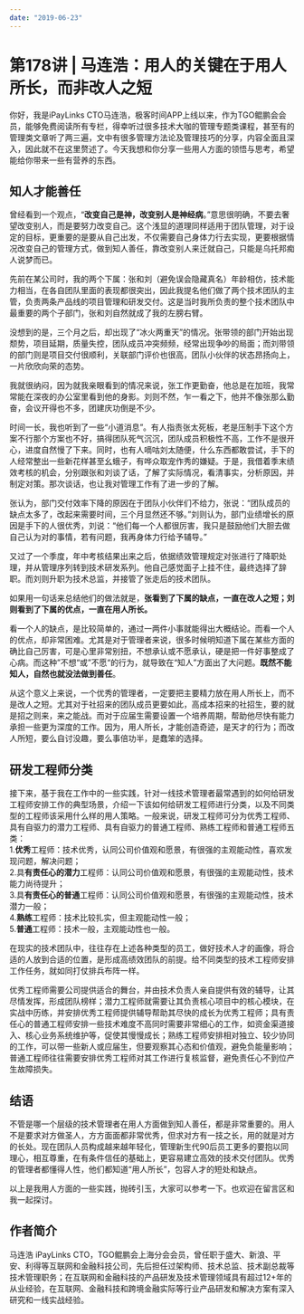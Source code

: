 ```yaml
---
date: "2019-06-23"
---  
```

      
# 第178讲 | 马连浩：用人的关键在于用人所长，而非改人之短
你好，我是iPayLinks CTO马连浩，极客时间APP上线以来，作为TGO鲲鹏会会员，能够免费阅读所有专栏，得幸听过很多技术大咖的管理专题类课程，甚至有的管理类文章听了两三遍，文中有很多管理方法论及管理技巧的分享，内容全面且深入，因此就不在这里赘述了。今天我想和你分享一些用人方面的领悟与思考，希望能给你带来一些有营养的东西。

## 知人才能善任

曾经看到一个观点，“**改变自己是神，改变别人是神经病**。”意思很明确，不要去奢望改变别人，而是要努力改变自己。这个浅显的道理同样适用于团队管理，对于设定的目标，更重要的是要从自己出发，不仅需要自己身体力行去实现，更要根据情况改变自己的管理方式，做到知人善任，靠改变别人来迁就自己，只能是乌托邦痴人说梦而已。

先前在某公司时，我的两个下属：张和刘（避免误会隐藏真名）年龄相仿，技术能力相当，在各自团队里面的表现都很突出，因此我提名他们做了两个技术团队的主管，负责两条产品线的项目管理和研发交付。这是当时我所负责的整个技术团队中最重要的两个子部门，张和刘自然就成了我的左膀右臂。

没想到的是，三个月之后，却出现了“冰火两重天”的情况。张带领的部门开始出现颓势，项目延期，质量失控，团队成员冲突频频，经常出现争吵的局面；而刘带领的部门则是项目交付很顺利，关联部门评价也很高，团队小伙伴的状态昂扬向上，一片欣欣向荣的态势。

<!-- [[[read_end]]] -->

我就很纳闷，因为就我亲眼看到的情况来说，张工作更勤奋，他总是在加班，我常常能在深夜的办公室里看到他的身影。刘则不然，乍一看之下，他并不像张那么勤奋，会议开得也不多，团建庆功倒是不少。

时间一长，我也听到了一些“小道消息”。有人指责张太死板，老是压制手下这个方案不行那个方案也不好，搞得团队死气沉沉，团队成员积极性不高，工作不是很开心，进度自然慢了下来。同时，也有人嘀咕刘太随便，什么东西都敢尝试，手下的人经常整出一些新花样甚至幺蛾子，有哗众取宠作秀的嫌疑。于是，我借着季末绩效考核的机会，分别跟张和刘谈了话，了解了实际情况，看清事实，分析原因，并制定对策。那次谈话，也让我对管理工作有了进一步的了解。

张认为，部门交付效率下降的原因在于团队小伙伴们不给力，张说：“团队成员的缺点太多了，改起来需要时间，三个月显然还不够。”刘则认为，部门业绩增长的原因是手下的人很优秀，刘说：“他们每一个人都很厉害，我只是鼓励他们大胆去做自己认为对的事情，若有问题，我再身体力行给予辅导。”

又过了一个季度，年中考核结果出来之后，依据绩效管理规定对张进行了降职处理，并从管理序列转到技术研发系列。他自己感觉面子上挂不住，最终选择了辞职。而刘则升职为技术总监，并接管了张走后的技术团队。

如果用一句话来总结他们的做法就是，**张看到了下属的缺点，一直在改人之短；刘则看到了下属的优点，一直在用人所长。**

看一个人的缺点，是比较简单的，通过一两件小事就能得出大概结论。而看一个人的优点，却非常困难。尤其是对于管理者来说，很多时候明知道下属在某些方面的确比自己厉害，可是心里非常别扭，不想承认或不愿承认，硬是把一件好事整成了心病。而这种”不想“或”不愿“的行为，就导致在“知人”方面出了大问题。**既然不能知人，自然也就没法做到善任**。

从这个意义上来说，一个优秀的管理者，一定要把主要精力放在用人所长上，而不是改人之短。尤其对于社招来的团队成员更要如此，高成本招来的社招生，要的就是招之则来，来之能战。而对于应届生需要设置一个培养周期，帮助他尽快有能力承担一些更为深度的工作。因为，用人所长，才能创造奇迹，是天才的行为；而改人所短，要么自讨没趣，要么事倍功半，是蠢笨的选择。

## 研发工程师分类

接下来，基于我在工作中的一些实践，针对一线技术管理者最常遇到的如何给研发工程师安排工作的典型场景，介绍一下该如何给研发工程师进行分类，以及不同类型的工程师该采用什么样的用人策略。一般来说，研发工程师可分为优秀工程师、具有自驱力的潜力工程师、具有自驱力的普通工程师、熟练工程师和普通工程师五类：  
1.**优秀**工程师：技术优秀，认同公司价值观和愿景，有很强的主观能动性，喜欢发现问题，解决问题；  
2.具**有责任心的潜力**工程师：认同公司价值观和愿景，有很强的主观能动性，技术能力尚待提升；  
3.具**有责任心的普通**工程师：认同公司价值观和愿景，有很强的主观能动性，技术潜力一般；  
4.**熟练**工程师：技术比较扎实，但主观能动性一般；  
5.**普通**工程师：技术一般，主观能动性也一般。

在现实的技术团队中，往往存在上述各种类型的员工，做好技术人才的画像，将合适的人放到合适的位置，是形成高绩效团队的前提。给不同类型的技术工程师安排工作任务，就如同打仗排兵布阵一样。

优秀工程师需要公司提供适合的舞台，并由技术负责人亲自提供有效的辅导，让其尽情发挥，形成团队榜样；潜力工程师就需要让其负责核心项目中的核心模块，在实战中历练，并安排优秀工程师提供辅导帮助其尽快的成长为优秀工程师；具有责任心的普通工程师安排一些技术难度不高同时需要非常细心的工作，如资金渠道接入、核心业务系统维护等，促使其慢慢成长；熟练工程师安排相对独立、较少协同的工作，可以带一些新人或应届生，但要观察其心态和价值观，避免负能量影响；普通工程师往往需要安排优秀工程师对其工作进行复核监督，避免责任心不到位产生故障损失。

## 结语

不管是哪一个层级的技术管理者在用人方面做到知人善任，都是非常重要的。用人不是要求对方做圣人，方方面面都非常优秀，但求对方有一技之长，用的就是对方的长处。现在团队人员构成越来越年轻化，管理新生代90后员工更多的要抱以同理心，相互尊重，在有条件信任的基础上，更容易建立高效的技术交付团队。优秀的管理者都懂得人性，他们都知道“用人所长”，包容人才的短处和缺点。

以上是我用人方面的一些实践，抛砖引玉，大家可以参考一下。也欢迎在留言区和我一起探讨。

## 作者简介

马连浩 iPayLinks CTO，TGO鲲鹏会上海分会会员，曾任职于盛大、新浪、平安、利得等互联网和金融科技公司，先后担任过架构师、技术总监、技术副总裁等技术管理职务；在互联网和金融科技的产品研发及技术管理领域具有超过12+年的从业经验，在互联网、金融科技和跨境金融实际等行业产品研发和解决方案有深入研究和一线实战经验。